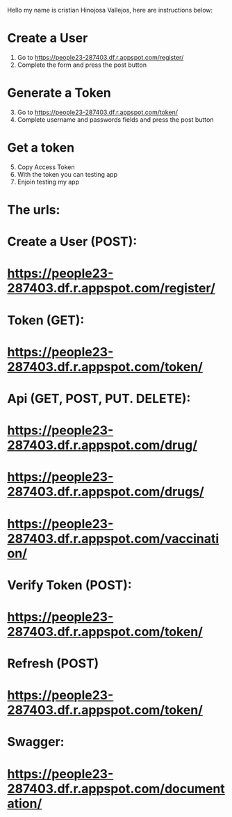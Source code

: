 Hello my name is cristian Hinojosa Vallejos, here are instructions below:
# Create a User 
1)  Go to https://people23-287403.df.r.appspot.com/register/
2)  Complete the form and press the post button
# Generate a Token  
3)  Go to https://people23-287403.df.r.appspot.com/token/
4)  Complete username and passwords fields and press the post button
# Get a token
5) Copy Access Token
6) With  the token you can testing app
7) Enjoin testing my app

#  The urls:
#  Create a User (POST):
#  https://people23-287403.df.r.appspot.com/register/
#  Token (GET): 
#  https://people23-287403.df.r.appspot.com/token/
#  Api (GET, POST, PUT. DELETE):
#  https://people23-287403.df.r.appspot.com/drug/
#  https://people23-287403.df.r.appspot.com/drugs/
#  https://people23-287403.df.r.appspot.com/vaccination/
#  Verify Token (POST):
#  https://people23-287403.df.r.appspot.com/token/
#  Refresh (POST)
#  https://people23-287403.df.r.appspot.com/token/
#  Swagger:
#  https://people23-287403.df.r.appspot.com/documentation/
